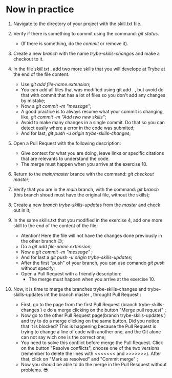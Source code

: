 # Now in practice

1.  Navigate to the directory of your project with the skill.txt file.

2.  Verify if there is something to commit using the command: *git status*.

    - (If there is something, do the *commit* or remove it).
3.  Create a new *branch* with the name *trybe-skills-changes* and make a checkout to it.

4.  In the file *skill.txt* , add two more skills that you will develope at Trybe at the end of the file content.

    - Use *git add file-name.extension*;
    - You can add all files that was modified using git add . , but avoid do that with commit that has a lot of files so you don't add any changes by mistake;
    - Now a *git commit -m "message"*;
    - A good practice is to always resume what your commit is changing, like, *git commit -m "Add two new skills"*;
    - Avoid to make many changes in a single commit. Do that so you can detect easily where a error in the code was submited;
    - And for last, *git push -u origin trybe-skills-changes*;
     

5.  Open a Pull Request with the following description:

    - Give context for what you are doing, leave links or specific citations that are relevants to understand the code.
    - The merge must happen when you arrive at the exercise 10.
    
    
6.  Return to the *main/master* brance with the command: *git checkout master*;

7.  Verify that you are in the *main* branch, with the command: *git branch* (this branch shoud must have the original file, without the skills);

8.  Create a new *branch trybe-skills-updates* from the *master* and check out in it;

9.  In the same skills.txt that you modified in the exercise 4, add one more skill to the end of the content of the file;

    - Atention! Here the file will not have the changes done previously in the other branch 😉;
    - Do a *git add file-name.extension*;
    - Now a *git commit -m "message"* ;
    - And for last a *git push -u origin trybe-skills-updates*;
    - After the first "push" of your branch, you can use comando *git push* without specify;
    - Open a Pull Request with a friendly description:
      - The merge must happen when you arrive at the exercise 10.
      

10. Now, it is time to merge the branches trybe-skills-changes and trybe-skills-updates int the branch master , throught Pull Request :

    - First, go to the page from the first Pull Request (branch trybe-skills-changes ) e do a merge clicking on the button "Merge pull request" ;
    - Now go to the other Pull Request page(branch trybe-skills-updates ) and try to do a merge clicking on the same button. Did you notice that it is blocked? This is happening because the Pull Request is trying to change a line of code with another one, and the Git alone can not say wich one is the correct one;
    - You need to solve this conflict before merge the Pull Request. Click on the button "Resolve conflicts", choose one of the two versions (remember to delete the lines with <<<<<<< and >>>>>>>). After that, click on "Mark as resolved" and "Commit merge" ;
    - Now you should be able to do the merge in the Pull Resquest without problems. 😎
